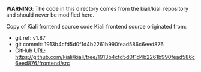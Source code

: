 **WARNING**: The code in this directory comes from the kiali/kiali repository and should never be modified here.

Copy of Kiali frontend source code
Kiali frontend source originated from:
* git ref:    v1.87
* git commit: 1913b4cfd5d0f1d4b2261b990fead586c6eed876
* GitHub URL: https://github.com/kiali/kiali/tree/1913b4cfd5d0f1d4b2261b990fead586c6eed876/frontend/src
